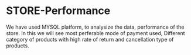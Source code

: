 # STORE-Performance
We have used MYSQL platform, to analysize the data, performance of the store. In this we will see most perferable mode of payment used, Different category of products with high rate of return and cancellation type of products.
